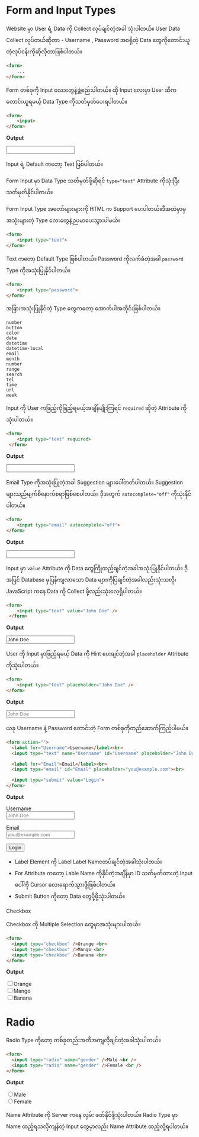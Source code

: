 # Form and Input Types

Website မှာ User ရဲ့ Data ကို Collect လုပ်ချင်တဲ့အခါ သုံးပါတယ်။
User Data Collect လုပ်တယ်ဆိုတာ -
Username , Password အစရှိတဲ့ Data တွေကိုတောင်းယူတဲ့လုပ်ငန်းကိုဆိုလိုတာဖြစ်ပါတယ်။

```html
<form>
    ...
</form>
```

Form တစ်ခုကို Input လေးတွေနဲ့ဖွဲ့စည်းပါတယ်။
ထို Input လေးမှာ User ဆီကတောင်းယူရမယ့် Data Type ကိုသတ်မှတ်ပေးရပါတယ်။

```html
<form>
    <input>
</form>
```

**Output**
<form>
    <input>
</form>

Input ရဲ့ Default ကတော့ Text ဖြစ်ပါတယ်။

Form Input မှာ Data Type သတ်မှတ်ဖို့ဆိုရင် `type="text"` Attribute ကိုသုံးပြီးသတ်မှတ်နိုင်ပါတယ်။

Form Input Type အတော်များများကို HTML က Support ပေးပါတယ်။ဒီအထဲမှာမှအသုံးများတဲ့ Type လေးတွေနဲ့ဉပမာပေးသွားပါမယ်။

```html
<form>
    <input type="text">
</form>
```

Text ကတော့ Default Type ဖြစ်ပါတယ်။
Password ကိုလက်ခံတဲ့အခါ `password` Type ကိုအသုံးပြုနိုင်ပါတယ်။

```html
<form>
    <input type="password">
</form>
```

အခြားအသုံးပြုနိုင်တဲ့ Type တွေကတော့ အောက်ပါအတိုင်းဖြစ်ပါတယ်။

```
number
button
color
date
datetime
datetime-local
email
month
number
range
search
tel
time
url
week
```

Input ကို User ကဖြည့်ကိုဖြည့်ရမယ့်အချိန်မျိုးကြရင် `required` ဆိုတဲ့ Attribute ကိုသုံးပါတယ်။

```html
<form>
    <input type="text" required>
 </form>
```

**Output**
<form>
    <input type="text" required>
 </form>

Email Type ကိုအသုံးပြုတဲ့အခါ Suggestion များပေါ်တတ်ပါတယ်။ Suggestion များသည်မျက်စိနောက်စရာဖြစ်စေပါတယ်။
ဒီ့အတွက် `autocomplete="off"` ကိုသုံးနိုင်ပါတယ်။

```html
<form>
    <input type="email" autocomplete="off">
</form>
```

**Output**
<form>
    <input type="email" autocomplete="off">
</form>

Input မှာ `value` Attribute ကို Data တွေကြိုထည့်ချင်တဲ့အခါအသုံးပြုနိုင်ပါတယ်။
ဒီ့အပြင် Database မှပြန်ကျလာသော Data များကိုပြ‌ချင်တဲ့အခါလည်းသုံးသလို၊ JavaScript ကနေ Data ကို Collect ဖို့လည်းသုံးလေ့ရှိပါတယ်။

```html
<form>
    <input type="text" value="John Doe" />
 </form>
 ```
 
 **Output**
 <form>
    <input type="text" value="John Doe" />
 </form>
 
User ကို Input မှာဖြည့်ရမယ့် Data ကို Hint ပေးချင်တဲ့အခါ `placeholder` Attribute ကိုသုံးပါတယ်။

```html
<form>
    <input type="text" placeholder="John Doe" />
</form>
```

**Output**
<form>
    <input type="text" placeholder="John Doe" />
</form>

ယခု Username နဲ့ Password တောင်းတဲ့ Form တစ်ခုကိုတည်ဆောက်ကြည့်ပါမယ်။

```html
<form action="">
  <label for="Username">Username</label><br>
  <input type="text" name="Username" id="Username" placeholder="John Doe" /><br>

  <label for="Email">Email</label><br>
  <input type="email" id="Email" placeholder="you@example.com"><br>

  <input type="submit" value="Login">
</form>
```

**Output**
<form action="">
  <label for="Username">Username</label><br>
  <input type="text" name="Username" id="Username" placeholder="John Doe" /><br>

  <label for="Email">Email</label><br>
  <input type="email" id="Email" placeholder="you@example.com"><br>

  <input type="submit" value="Login">
</form>

- Label Element ကို Label Label Nameတပ်ချင်တဲ့အခါသုံးပါတယ်။
- For Attribute ကတော့ Lable Name ကိုနှိပ်တဲ့အချိန်မှာ ID သတ်မှတ်ထားတဲ့ Input ပေါ်ကို Cursor လေးရောက်သွားဖို့ဖြစ်ပါတယ်။
- Submit Button ကိုတော့ Data တွေပို့ဖို့သုံးပါတယ်။



Checkbox 

Checkbox ကို Multiple Selection တွေမှာအသုံးများပါတယ်။

```html
<form>
  <input type="checkbox" />Orange <br>
  <input type="checkbox" />Mango <br>
  <input type="checkbox" />Banana <br>
</form>
```

**Output**
<form>
  <input type="checkbox" />Orange <br>
  <input type="checkbox" />Mango <br>
  <input type="checkbox" />Banana <br>
</form>

# Radio

Radio Type ကိုတော့ တစ်ခုတည်းအတိအကျလိုချင်တဲ့အခါသုံးပါတယ်။

```html
<form>
  <input type="radio" name="gender" />Male <br />
  <input type="radio" name="gender" />Female <br />
</form>
```

**Output**
<form>
  <input type="radio" name="gender" />Male <br />
  <input type="radio" name="gender" />Female <br />
</form>

Name Attribute ကို Server ကနေ လှမ်း ဖတ်နိုင်ဖို့သုံးပါတယ်။
Radio Type မှာ Name ထည့်ရသလိုကျန်တဲ့ Input တွေမှာလည်း Name Attribute ထည့်လို့ရပါတယ်။